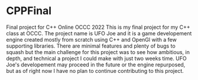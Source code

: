 # CPPFinal
Final project for C++ Online OCCC 2022
This is my final project for my C++ class at OCCC. The project name is UFO Joe and it is a game developement engine
created mostly from scratch using C++ and OpenGl with a few supporting libraries. There are minimal features and plenty of bugs to squash
but the main challenge for this project was to see how ambitious, in depth, and technical a project I could make with just two weeks time.
UFO Joe's developement may proceed in the future or the engine repurposed, but as of right now I have no plan to continue contributing to this
project.
